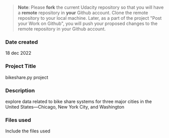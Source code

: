 >**Note**: Please **fork** the current Udacity repository so that you will have a **remote** repository in **your** Github account. Clone the remote repository to your local machine. Later, as a part of the project "Post your Work on Github", you will push your proposed changes to the remote repository in your Github account.

### Date created
18 dec 2022

### Project Title
bikeshare.py project

### Description
explore data related to bike share systems for three major cities in the United States—Chicago, New York City, and Washington 
### Files used
Include the files used


